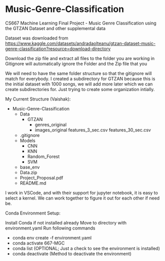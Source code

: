 # Music-Genre-Classification

CS667 Machine Learning Final Project - Music Genre Classification using the GTZAN Dataset and other supplemental data

Dataset was downloaded from https://www.kaggle.com/datasets/andradaolteanu/gtzan-dataset-music-genre-classification?resource=download-directory

Download the zip file and extract all files to the folder you are working in
Gitignore will automatically ignore the Folder and the Zip file that you

We will need to have the same folder structure so that the gitignore will match for everybody.
I created a subdirectory for GTZAN because this is the initial dataset with 1000 songs, we will add more later which we can create subdirectories for. Just trying to create some organization intially.

My Current Structure (Vaishak):

- Music-Genre-Classification
  - Data
    - GTZAN
      - genres_original
      - images_original
        features_3_sec.csv
        features_30_sec.csv
  - .gitignore
  - Models
    - CNN
    - KNN
    - Random_Forest
    - SVM
  - base_env
  - Data.zip
  - Project_Proposal.pdf
  - README.md

I work in VSCode, and with their support for jupyter notebook, it is easy to select a kernel. We can work together to figure it out for each other if need be.

Conda Environment Setup:

Install Conda if not installed already
Move to directory with environment.yaml
Run following commands

- conda env create -f environment.yaml
- conda activate 667-MGC
- conda list (OPTIONAL; Just a check to see the environment is installed)
- conda deactivate (Method to deactivate the environment)
